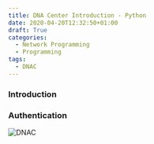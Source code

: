```yaml
---
title: DNA Center Introduction - Python
date: 2020-04-20T12:32:50+01:00
draft: True
categories:
  - Network Programming
  - Programming
tags:
  - DNAC
---
```

### Introduction

### Authentication
![DNAC](/images/2020-04-20-1.png)
